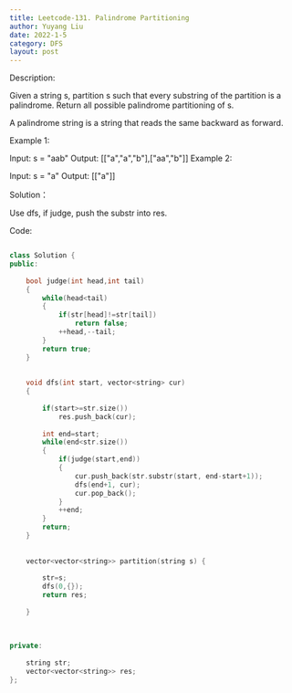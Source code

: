 ```yaml
---
title: Leetcode-131. Palindrome Partitioning
author: Yuyang Liu
date: 2022-1-5
category: DFS
layout: post
---
```


Description:

Given a string s, partition s such that every substring of the partition is a palindrome. Return all possible palindrome partitioning of s.

A palindrome string is a string that reads the same backward as forward.

 
Example 1:

Input: s = "aab"
Output: [["a","a","b"],["aa","b"]]
Example 2:

Input: s = "a"
Output: [["a"]]
 
 




Solution：

Use dfs, if judge, push the substr into res.

Code: 

``` c++

class Solution {
public:
    
    bool judge(int head,int tail)
    {
        while(head<tail)
        {
            if(str[head]!=str[tail])
                return false;
            ++head,--tail;
        }
        return true;
    }
    
    
    void dfs(int start, vector<string> cur)
    {
        
        if(start>=str.size())
            res.push_back(cur);
        
        int end=start;
        while(end<str.size())
        {
            if(judge(start,end))
            {
                cur.push_back(str.substr(start, end-start+1));
                dfs(end+1, cur);
                cur.pop_back();
            }
            ++end;
        }
        return;
    }
    
    
    vector<vector<string>> partition(string s) {
        
        str=s;
        dfs(0,{});
        return res;
        
    }
    
    
    
private:
    
    string str;
    vector<vector<string>> res;
};
```
